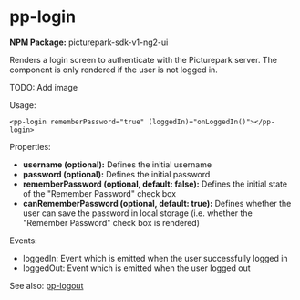 # pp-login

**NPM Package:** picturepark-sdk-v1-ng2-ui

Renders a login screen to authenticate with the Picturepark server. The component is only rendered if the user is not logged in.

TODO: Add image

Usage:

    <pp-login rememberPassword="true" (loggedIn)="onLoggedIn()"></pp-login>

Properties:

- **username (optional):** Defines the initial username
- **password (optional):** Defines the initial password
- **rememberPassword (optional, default: false):** Defines the initial state of the "Remember Password" check box
- **canRememberPassword (optional, default: true):** Defines whether the user can save the password in local storage (i.e. whether the "Remember Password" check box is rendered)

Events:

- loggedIn: Event which is emitted when the user successfully logged in
- loggedOut: Event which is emitted when the user logged out

See also: [pp-logout](pp-logout.md)